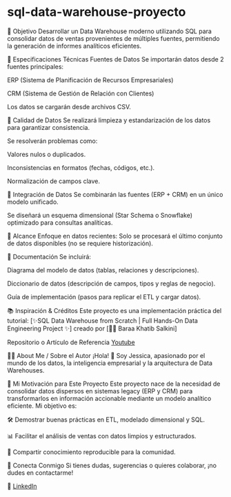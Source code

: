 # sql-data-warehouse-proyecto
📌 Objetivo
Desarrollar un Data Warehouse moderno utilizando SQL para consolidar datos de ventas provenientes de múltiples fuentes, permitiendo la generación de informes analíticos eficientes.

🚀 Especificaciones Técnicas
Fuentes de Datos
Se importarán datos desde 2 fuentes principales:

ERP (Sistema de Planificación de Recursos Empresariales)

CRM (Sistema de Gestión de Relación con Clientes)

Los datos se cargarán desde archivos CSV.

🧹 Calidad de Datos
Se realizará limpieza y estandarización de los datos para garantizar consistencia.

Se resolverán problemas como:

Valores nulos o duplicados.

Inconsistencias en formatos (fechas, códigos, etc.).

Normalización de campos clave.

🔄 Integración de Datos
Se combinarán las fuentes (ERP + CRM) en un único modelo unificado.

Se diseñará un esquema dimensional (Star Schema o Snowflake) optimizado para consultas analíticas.

🎯 Alcance
Enfoque en datos recientes: Solo se procesará el último conjunto de datos disponibles (no se requiere historización).

📄 Documentación
Se incluirá:

Diagrama del modelo de datos (tablas, relaciones y descripciones).

Diccionario de datos (descripción de campos, tipos y reglas de negocio).

Guía de implementación (pasos para replicar el ETL y cargar datos).

📚 Inspiración & Créditos
Este proyecto es una implementación práctica del tutorial:
[✨SQL Data Warehouse from Scratch | Full Hands-On Data Engineering Project ✨] creado por [👨‍💻 Baraa Khatib Salkini]

Repositorio o Artículo de Referencia [Youtube](https://www.youtube.com/watch?v=9GVqKuTVANE&t=1946s)

👨‍💻 About Me / Sobre el Autor
¡Hola! 👋 Soy Jessica, apasionado por el mundo de los datos, la inteligencia empresarial y la arquitectura de Data Warehouses.

🔹 Mi Motivación para Este Proyecto
Este proyecto nace de la necesidad de consolidar datos dispersos en sistemas legacy (ERP y CRM) para transformarlos en información accionable mediante un modelo analítico eficiente. Mi objetivo es:

🛠️ Demostrar buenas prácticas en ETL, modelado dimensional y SQL.

📊 Facilitar el análisis de ventas con datos limpios y estructurados.

🌟 Compartir conocimiento reproducible para la comunidad.

🔹 Conecta Conmigo
Si tienes dudas, sugerencias o quieres colaborar, ¡no dudes en contactarme!


💼 [LinkedIn](www.linkedin.com/in/jessicaadmin)
